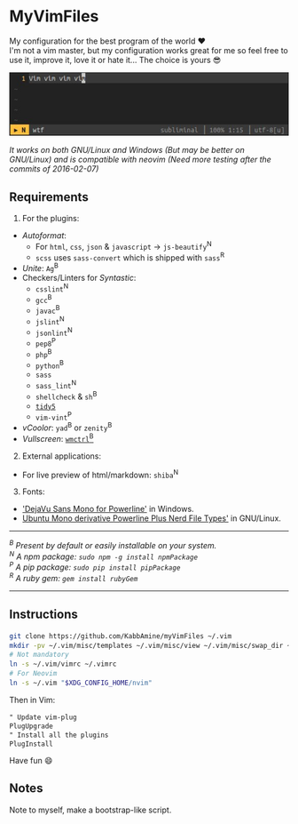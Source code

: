 # MyVimFiles

My configuration for the best program of the world :heart:  
I'm not a vim master, but my configuration works great for me so feel free to
use it, improve it, love it or hate it... The choice is yours :sunglasses:

![My vim](.img/myVim.jpg)

*It works on both GNU/Linux and Windows (But may be better on GNU/Linux) and is
compatible with neovim (Need more testing after the commits of 2016-02-07)*

## Requirements

1. For the plugins:
  - *Autoformat*:
    * For `html`, `css`, `json` & `javascript` -> `js-beautify`<sup>N</sup>
    * `scss` uses `sass-convert` which is shipped with `sass`<sup>R</sup>
  - *Unite*: `Ag`<sup>B</sup>
  - Checkers/Linters for *Syntastic*:
    * `csslint`<sup>N</sup>
    * `gcc`<sup>B</sup>
    * `javac`<sup>B</sup>
    * `jslint`<sup>N</sup>
    * `jsonlint`<sup>N</sup>
    * `pep8`<sup>P</sup>
    * `php`<sup>B</sup>
    * `python`<sup>B</sup>
    * `sass`
    * `sass_lint`<sup>N</sup>
    * `shellcheck` & `sh`<sup>B</sup>
    * [`tidy5`](https://github.com/htacg/tidy-html5)
    * `vim-vint`<sup>P</sup>
  - *vCoolor*: `yad`<sup>B</sup> or `zenity`<sup>B</sup>
  - *Vullscreen*: [`wmctrl`<sup>B</sup>](http://tomas.styblo.name/wmctrl/)
2. External applications:
  - For live preview of html/markdown: `shiba`<sup>N</sup>
3. Fonts:
  - ['DejaVu Sans Mono for Powerline'](https://github.com/powerline/fonts) in Windows.
  - [Ubuntu Mono derivative Powerline Plus Nerd File Types'](https://github.com/ryanoasis/nerd-filetype-glyphs-fonts-patcher) in GNU/Linux.

-----------------------------

*<a id="B"><sup>B</sup></a> Present by default or easily installable on your system.*<br />
*<a id="N"><sup>N</sup></a> A npm package: `sudo npm -g install npmPackage`*<br />
*<a id="P"><sup>P</sup></a> A pip package: `sudo pip install pipPackage`*<br />
*<a id="R"><sup>R</sup></a> A ruby gem: `gem install rubyGem`*<br />

-----------------------------

## Instructions

```sh
git clone https://github.com/KabbAmine/myVimFiles ~/.vim
mkdir -pv ~/.vim/misc/templates ~/.vim/misc/view ~/.vim/misc/swap_dir ~/.vim/misc/undodir
# Not mandatory
ln -s ~/.vim/vimrc ~/.vimrc
# For Neovim
ln -s ~/.vim "$XDG_CONFIG_HOME/nvim"
```

Then in Vim:

```vim
" Update vim-plug
PlugUpgrade
" Install all the plugins
PlugInstall
```
Have fun :smile:

## Notes

Note to myself, make a bootstrap-like script.

